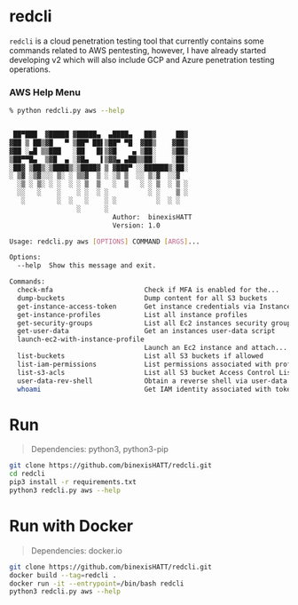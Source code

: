 # redcli

`redcli` is a cloud penetration testing tool that currently contains some
commands related to AWS pentesting, however, I have already started developing v2 which will also include GCP and Azure penetration testing
operations.

### AWS Help Menu

```bash
% python redcli.py aws --help          


 ██▀███  ▓█████ ▓█████▄  ▄████▄   ██▓     ██▓
▓██ ▒ ██▒▓█   ▀ ▒██▀ ██▌▒██▀ ▀█  ▓██▒    ▓██▒
▓██ ░▄█ ▒▒███   ░██   █▌▒▓█    ▄ ▒██░    ▒██▒
▒██▀▀█▄  ▒▓█  ▄ ░▓█▄   ▌▒▓▓▄ ▄██▒▒██░    ░██░
░██▓ ▒██▒░▒████▒░▒████▓ ▒ ▓███▀ ░░██████▒░██░
░ ▒▓ ░▒▓░░░ ▒░ ░ ▒▒▓  ▒ ░ ░▒ ▒  ░░ ▒░▓  ░░▓  
  ░▒ ░ ▒░ ░ ░  ░ ░ ▒  ▒   ░  ▒   ░ ░ ▒  ░ ▒ ░
  ░░   ░    ░    ░ ░  ░ ░          ░ ░    ▒ ░
   ░        ░  ░   ░    ░ ░          ░  ░ ░  
                 ░      ░
                          Author:  binexisHATT
                          Version: 1.0

Usage: redcli.py aws [OPTIONS] COMMAND [ARGS]...

Options:
  --help  Show this message and exit.

Commands:
  check-mfa                       Check if MFA is enabled for the...
  dump-buckets                    Dump content for all S3 buckets
  get-instance-access-token       Get instance credentials via Instance...
  get-instance-profiles           List all instance profiles
  get-security-groups             List all Ec2 instances security groups
  get-user-data                   Get an instances user-data script
  launch-ec2-with-instance-profile
                                  Launch an Ec2 instance and attach...
  list-buckets                    List all S3 buckets if allowed
  list-iam-permissions            List permissions associated with profile
  list-s3-acls                    List all S3 bucket Access Control Lists...
  user-data-rev-shell             Obtain a reverse shell via user-data...
  whoami                          Get IAM identity associated with tokens
```

# Run

> Dependencies: python3, python3-pip

```bash
git clone https://github.com/binexisHATT/redcli.git
cd redcli
pip3 install -r requirements.txt
python3 redcli.py aws --help
```

# Run with Docker

> Dependencies: docker.io

```bash
git clone https://github.com/binexisHATT/redcli.git
docker build --tag=redcli .
docker run -it --entrypoint=/bin/bash redcli
python3 redcli.py aws --help
```